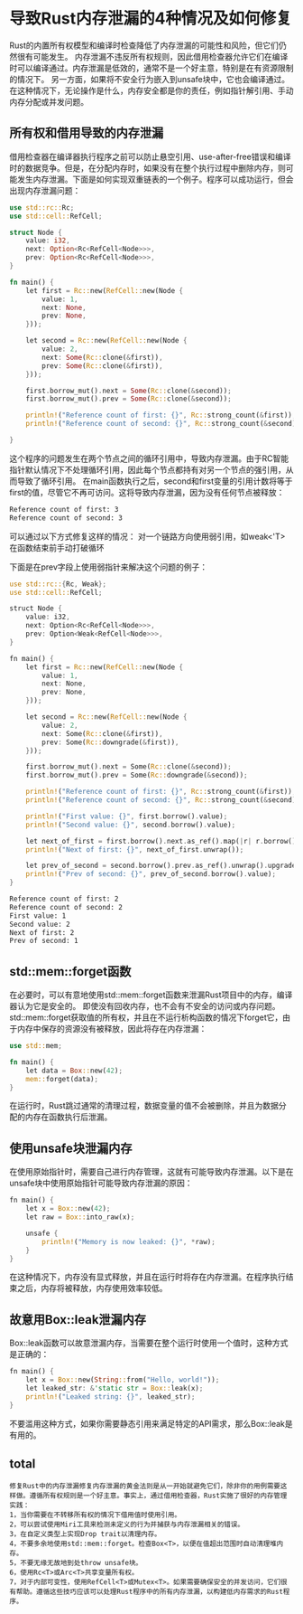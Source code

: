 # 导致Rust内存泄漏的4种情况及如何修复

Rust的内置所有权模型和编译时检查降低了内存泄漏的可能性和风险，但它们仍然很有可能发生。
内存泄漏不违反所有权规则，因此借用检查器允许它们在编译时可以编译通过。内存泄漏是低效的，通常不是一个好主意，特别是在有资源限制的情况下。
另一方面，如果将不安全行为嵌入到unsafe块中，它也会编译通过。在这种情况下，无论操作是什么，内存安全都是你的责任，例如指针解引用、手动内存分配或并发问题。

## 所有权和借用导致的内存泄漏

借用检查器在编译器执行程序之前可以防止悬空引用、use-after-free错误和编译时的数据竞争。但是，在分配内存时，如果没有在整个执行过程中删除内存，则可能发生内存泄漏。下面是如何实现双重链表的一个例子。程序可以成功运行，但会出现内存泄漏问题：

```rust
use std::rc::Rc;
use std::cell::RefCell;

struct Node {
    value: i32,
    next: Option<Rc<RefCell<Node>>>,
    prev: Option<Rc<RefCell<Node>>>,
}

fn main() {
    let first = Rc::new(RefCell::new(Node {
        value: 1,
        next: None,
        prev: None,
    }));

    let second = Rc::new(RefCell::new(Node {
        value: 2,
        next: Some(Rc::clone(&first)),
        prev: Some(Rc::clone(&first)),
    }));

    first.borrow_mut().next = Some(Rc::clone(&second));
    first.borrow_mut().prev = Some(Rc::clone(&second));

    println!("Reference count of first: {}", Rc::strong_count(&first)); 
    println!("Reference count of second: {}", Rc::strong_count(&second)); 

}
```

这个程序的问题发生在两个节点之间的循环引用中，导致内存泄漏。由于RC智能指针默认情况下不处理循环引用，因此每个节点都持有对另一个节点的强引用，从而导致了循环引用。
在main函数执行之后，second和first变量的引用计数将等于first的值，尽管它不再可访问。这将导致内存泄漏，因为没有任何节点被释放：

```sh
Reference count of first: 3
Reference count of second: 3
```

可以通过以下方式修复这样的情况：
对一个链路方向使用弱引用，如weak<'T>
在函数结束前手动打破循环

下面是在prev字段上使用弱指针来解决这个问题的例子：

```rust
use std::rc::{Rc, Weak};
use std::cell::RefCell;

struct Node {
    value: i32,
    next: Option<Rc<RefCell<Node>>>,
    prev: Option<Weak<RefCell<Node>>>,
}

fn main() {
    let first = Rc::new(RefCell::new(Node {
        value: 1,
        next: None,
        prev: None,
    }));

    let second = Rc::new(RefCell::new(Node {
        value: 2,
        next: Some(Rc::clone(&first)),
        prev: Some(Rc::downgrade(&first)),
    }));

    first.borrow_mut().next = Some(Rc::clone(&second));
    first.borrow_mut().prev = Some(Rc::downgrade(&second));

    println!("Reference count of first: {}", Rc::strong_count(&first)); 
    println!("Reference count of second: {}", Rc::strong_count(&second)); 

    println!("First value: {}", first.borrow().value);
    println!("Second value: {}", second.borrow().value);

    let next_of_first = first.borrow().next.as_ref().map(|r| r.borrow().value);
    println!("Next of first: {}", next_of_first.unwrap());

    let prev_of_second = second.borrow().prev.as_ref().unwrap().upgrade().unwrap();
    println!("Prev of second: {}", prev_of_second.borrow().value);
}
```
<!-- 可以使用Weak<RefCell<Node>>来防止内存泄漏，因为弱引用不会增加强引用计数，并且节点可以被释放。执行结果如下： -->
```sh
Reference count of first: 2
Reference count of second: 2
First value: 1
Second value: 2
Next of first: 2
Prev of second: 1
```

## std::mem::forget函数

在必要时，可以有意地使用std::mem::forget函数来泄漏Rust项目中的内存，编译器认为它是安全的。
即使没有回收内存，也不会有不安全的访问或内存问题。
std::mem::forget获取值的所有权，并且在不运行析构函数的情况下forget它，由于内存中保存的资源没有被释放，因此将存在内存泄漏：

```rust
use std::mem;

fn main() {
    let data = Box::new(42);
    mem::forget(data);
}

```
在运行时，Rust跳过通常的清理过程，数据变量的值不会被删除，并且为数据分配的内存在函数执行后泄漏。

## 使用unsafe块泄漏内存
在使用原始指针时，需要自己进行内存管理，这就有可能导致内存泄漏。以下是在unsafe块中使用原始指针可能导致内存泄漏的原因：
```rust
fn main() {
    let x = Box::new(42);
    let raw = Box::into_raw(x); 

    unsafe {
        println!("Memory is now leaked: {}", *raw);
    }
}
```
在这种情况下，内存没有显式释放，并且在运行时将存在内存泄漏。在程序执行结束之后，内存将被释放，内存使用效率较低。


## 故意用Box::leak泄漏内存

Box::leak函数可以故意泄漏内存，当需要在整个运行时使用一个值时，这种方式是正确的：
```rust
fn main() {
    let x = Box::new(String::from("Hello, world!"));
    let leaked_str: &'static str = Box::leak(x);
    println!("Leaked string: {}", leaked_str);
}
```

不要滥用这种方式，如果你需要静态引用来满足特定的API需求，那么Box::leak是有用的。


## total 
```
修复Rust中的内存泄漏修复内存泄漏的黄金法则是从一开始就避免它们，除非你的用例需要这样做。遵循所有权规则是一个好主意。事实上，通过借用检查器，Rust实施了很好的内存管理实践：
1，当你需要在不转移所有权的情况下借用值时使用引用。
2，可以尝试使用Miri工具来检测未定义的行为并捕获与内存泄漏相关的错误。
3，在自定义类型上实现Drop trait以清理内存。
4，不要多余地使用std::mem::forget。检查Box<T>，以便在值超出范围时自动清理堆内存。
5，不要无缘无故地到处throw unsafe块。
6，使用Rc<T>或Arc<T>共享变量所有权。
7，对于内部可变性，使用RefCell<T>或Mutex<T>。如果需要确保安全的并发访问，它们很有帮助。遵循这些技巧应该可以处理Rust程序中的所有内存泄漏，以构建低内存需求的Rust程序。
```